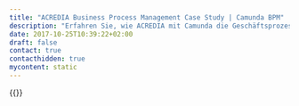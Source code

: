 ```yaml
---
title: "ACREDIA Business Process Management Case Study | Camunda BPM"
description: "Erfahren Sie, wie ACREDIA mit Camunda die Geschäftsprozessautomatisierung organisiert und die Effizienz im Unternehmen gesteigert hat. Camunda ist der Marktführer für Workflow-Automatisierung basierend auf Java und BPMN 2.0."
date: 2017-10-25T10:39:22+02:00
draft: false
contact: true
contacthidden: true
mycontent: static
---
```

{{<case-study-single
company="ACREDIA "
companydescription="<p>ACREDIA ist die führende Kreditversicherung in Österreich. Eine Kreditversicherung behält die Kunden der Versicherungsnehmer im Blick und warnt frühzeitig vor Gefahren. Kann ein Kunde seine offenen Rechnungen nicht bezahlen, zahlt ACREDIA.</p>"
customerquote="<p>'Camunda ist für uns der optimale Partner bei der Digitalisierung unseres Kerngeschäfts. Aus Sicht der IT integriert sich Camunda sehr flexibel in unsere bestehende Entwicklungsumgebung. Wir verbessern damit die Stabilität und Anpassungsfähigkeit unserer Systeme. Durch die Standards BPMN und DMN bleibt die Fachseite im Boot und kann bei der Digitalisierung ein tragende Rolle spielen. Dank der Transparenz durch BPMN und DMN wurden die Kosten des Betriebs  deutlich gesenkt.'</p><p>-Gerhard Wiesinger, Bereichsleiter IT</p>"
teaser="Digitalisierung der Kernprozesse Schadensregulierung und Kreditrückabwicklung mit BPMN und DMN"
usecase=""
videolink=""
logo="//images.ctfassets.net/vpidbgnakfvf/7GXItHjFFtiXvQvkUbTB1O/95612ca19394c3f3a80f9ecac8a18bc1/ACREDIA_Logo_2farbig_RGB.jpg"
pdf=""
thumbnail="">}}